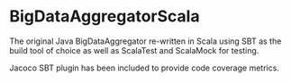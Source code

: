 # BigDataAggregatorScala
The original Java BigDataAggregator re-written in Scala using SBT as the build tool of choice as well as ScalaTest and ScalaMock for testing.

Jacoco SBT plugin has been included to provide code coverage metrics.
